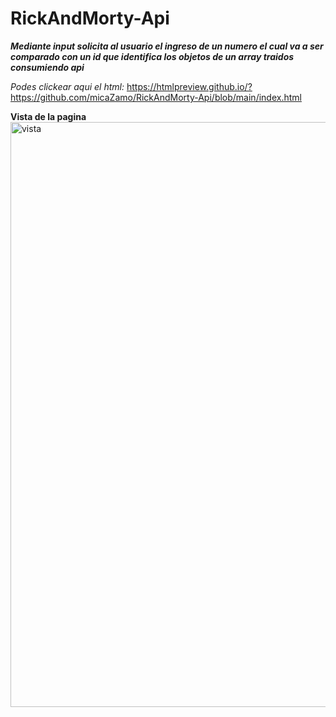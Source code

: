 # RickAndMorty-Api

**_Mediante input solicita al usuario el ingreso de un numero el cual va a ser comparado con un id que identifica los objetos de un array traidos consumiendo api_**

*Podes clickear aqui el html:* https://htmlpreview.github.io/?https://github.com/micaZamo/RickAndMorty-Api/blob/main/index.html

**Vista de la pagina**
<img width="936" alt="vista" src="https://user-images.githubusercontent.com/82913404/120697963-c41e9d80-c484-11eb-882f-120ff540f88e.png">


